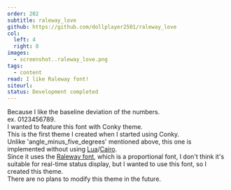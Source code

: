 ```yaml
---
order: 202
subtitle: raleway_love
github: https://github.com/dollplayer2501/raleway_love
col:
  left: 4
  right: 8
images:
  - screenshot..raleway_love.png
tags:
  - content
read: I like Raleway font!
siteurl:
status: Development completed
---
```



Because I like the baseline deviation of the numbers.  
ex. 0123456789.  
I wanted to feature this font with Conky theme.  
This is the first theme I created when I started using Conky.  
Unlike 'angle_minus_five_degrees' mentioned above, this one is implemented without using [Lua](https://www.lua.org/)/[Cairo](https://www.cairographics.org/).  
Since it uses the [Raleway font](https://fonts.google.com/specimen/Raleway), which is a proportional font, I don't think it's suitable for real-time status display, but I wanted to use this font, so I created this theme.  
There are no plans to modify this theme in the future.
